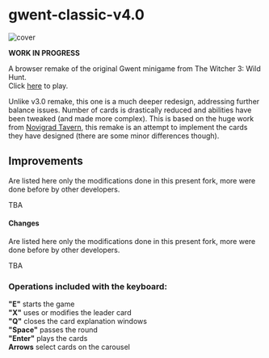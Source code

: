 # gwent-classic-v4.0
![cover](https://user-images.githubusercontent.com/26311830/116256903-f1599b00-a7b6-11eb-84a1-16dcb5c9bfc6.jpg)

**WORK IN PROGRESS**

A browser remake of the original Gwent minigame from The Witcher 3: Wild Hunt.<br/>Click [here](https://romain-durban.github.io/gwent-classic-v4.0/) to play.

Unlike v3.0 remake, this one is a much deeper redesign, addressing further balance issues. Number of cards is drastically reduced and abilities have been tweaked (and made more complex).
This is based on the huge work from [Novigrad Tavern](https://www.ebay.com/usr/novigrad_tavern), this remake is an attempt to implement the cards they have designed (there are some minor differences though).

## Improvements

Are listed here only the modifications done in this present fork, more were done before by other developers.

TBA

#### Changes

Are listed here only the modifications done in this present fork, more were done before by other developers.

TBA


### Operations included with the keyboard:

**"E"** starts the game<br />
**"X"** uses or modifies the leader card<br />
**"Q"** closes the card explanation windows<br />
**"Space"** passes the round<br />
**"Enter"** plays the cards<br />
**Arrows** select cards on the carousel
